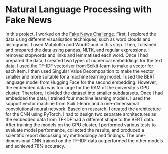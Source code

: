 # Natural Language Processing with Fake News

In this project, I worked on the [Fake News Challenge](https://www.fakenewschallenge.org/).
First, I explored the data using different visualisation techniques, such as word clouds and histograms. I used Matplotlib and WordCloud in this step. 
Then, I cleaned and prepared the data using pandas, NLTK, and regular expressions. 
I removed stopwords and links and lemmatised each word. Once I had prepared the data, I created two types of numerical embeddings for the text data. 
I used the TF-IDF vectoriser from Scikit-learn to make a vector for each item. I then used Singular Value Decomposition to make the vector smaller and more suitable for a machine learning model. 
I used the BERT language model from Hugging Face for the second embedding. However, the embedded data was too large for the RAM of the university's GPU cluster. 
Therefore, I divided the dataset into smaller subdatasets. Once I had embedded the data, I trained four machine learning models. 
I used the support vector machine from Scikit-learn and a one-dimensional convolutional neural network. Based on research, I created the architecture for the CNN using PyTorch. 
I had to design two separate architectures as the embedded data from TF-IDF had a different shape to the BERT data. 
After training the models on the GPU cluster, I performed various tests to evaluate model performance, collected the results, and produced a scientific report discussing my methodology and findings. 
The one-dimensional CNN trained on the TF-IDF data outperformed the other models and achieved 78% accuracy.
